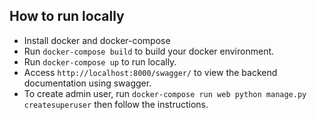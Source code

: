 ## How to run locally

- Install docker and docker-compose
- Run `docker-compose build` to build your docker environment.
- Run `docker-compose up` to run locally.
- Access `http://localhost:8000/swagger/` to view the backend documentation using swagger.
- To create admin user, run `docker-compose run web python manage.py createsuperuser` then follow the instructions.
